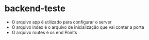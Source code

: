 # backend-teste 
- O arquivo app é utilizado para configurar o server
- O arquivo index é o arquivo de inicialização que vai conter a porta
- O arquivo routes é os end Points
